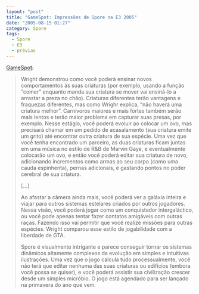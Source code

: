 ```yaml
---
layout: "post"
title: "GameSpot: Impressões de Spore na E3 2005"
date: "2005-08-15 01:27"
category: Spore
tags:
  - Spore
  - E3
  - prévias
---
```


[GameSpot](https://www.gamespot.com/articles/spore-e3-2005-impressions/1100-6125451/):

> Wright demonstrou como você poderá ensinar novos comportamentos às suas criaturas (por exemplo, usando a função “comer” enquanto manda sua criatura se mover vai ensiná-lo a arrastar a preza no chão). Criaturas diferentes terão vantagens e fraquezas diferentes, mas como Wrighr explica, “não haverá uma criatura melhor”. Carnívoros maiores e mais fortes também serão mais lentos e terão maior problema em capturar suas presas, por exemplo. Nesse estágio, você poderá evoluir ao colocar um ovo, mas precisará chamar em um pedido de acasalamento (sua criatura emite um grito) até encontrar outra criatura de sua espécie. Uma vez que você tenha encontrado um parceiro, as duas criaturas ficam juntas em uma música no estílo de R&B de Marvin Gaye, e eventualmente colocarão um ovo, e então você poderá editar sua criatura de novo, adicionando incrementos como armas ao seu corpo (como uma cauda espinhenta), pernas adicionais, e gastando pontos no poder cerebral de sua criatura.
>
> [...]
>
> Ao afastar a câmera ainda mais, você poderá ver a galáxia inteira e viajar para outros sistemas estelares criados por outros jogadores. Nessa visão, você poderá jogar como um conquistador intergaláctico, ou você pode apenas tentar fazer contatos amigáveis com outras raças. Fazendo isso vai permitir que você realize missões para outras espécies. Wright comparou esse estilo de jogabilidade com a liberdade de GTA.
>
> Spore é visualmente intrigante e parece conseguir tornar os sistemas dinâmicos altamente complexos da evolução em simples e intuitivas ilustrações. Uma vez que o jogo calcula tudo processualmente, você não terá que editar nenhuma das suas criaturas ou edifícios (embora você possa se quiser), e você poderá assistir sua civilização crescer desde um simples micróbio. O jogo está agendado para ser lançado na primavera do ano que vem.

